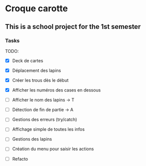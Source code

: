 # Croque carotte

## This is a school project for the 1st semester


### Tasks

TODO:
- [X] Deck de cartes
- [X] Déplacement des lapins
- [X] Créer les trous dès le début
- [X] Afficher les numéros des cases en dessous
- [ ] Afficher le nom des lapins -> T
- [ ] Détection de fin de partie -> A
- [ ] Gestions des erreurs (try/catch)
- [ ] Affichage simple de toutes les infos



- [ ] Gestions des lapins
- [ ] Création du menu pour saisir les actions
- [ ] Refacto

